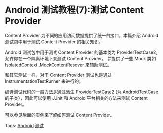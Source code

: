 # Android 测试教程(7):测试 Content Provider

Content Provider 为不同的应用访问数据提供了统一的接口，本篇介绍 Android 测试包中用于测试 Content Provider 的相关知识。

Android 测试包中用于测试 Content Provider 的基本类为 ProviderTestCase2, 允许你在一个隔离环境下来测试 Content Provider。 并提供了一些 Mock 类如 IsolatedContext ,MockContentResover 来辅助测试。

和其它测试一样，对于 Content Provider 测试也是通过 InstrumentationTestRunner 来进行的。

编译测试代码的一般方法是通过派生 ProviderTestCase2 (为 AndroidTestCase  的子类），因此可以使用 JUnit 和 Android 平台相关的方法来测试 Content Provider。

可以参见后面的实例来了解如何测试 Content Provider。

Tags: [Android](http://www.imobilebbs.com/wordpress/archives/tag/android) [测试](http://www.imobilebbs.com/wordpress/archives/tag/%e6%b5%8b%e8%af%95)

 